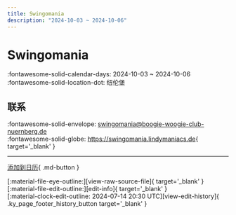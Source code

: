 ```yaml
---
title: Swingomania
description: "2024-10-03 ~ 2024-10-06"
---
```


# Swingomania 

:fontawesome-solid-calendar-days: 2024-10-03 ~ 2024-10-06  
:fontawesome-solid-location-dot: 纽伦堡  

## 联系

:fontawesome-solid-envelope: <swingomania@boogie-woogie-club-nuernberg.de>  
:fontawesome-solid-globe: <https://swingomania.lindymaniacs.de>{ target='_blank' }  

---

[添加到日历](https://swing.news/ics/zh-Hans/2024/de/swingomania-2024.ics){ .md-button }

<div class="ky_page_footer" markdown>
<div class="ky_page_footer_trailing" markdown="span">
[:material-file-eye-outline:][view-raw-source-file]{ target='_blank' }
[:material-file-edit-outline:][edit-info]{ target='_blank' }
</div>
<div class="ky_page_footer_leading" markdown="span">
[:material-clock-edit-outline: 2024-07-14 20:30 UTC][view-edit-history]{ .ky_page_footer_history_button target='_blank' }
</div>
</div>

[view-raw-source-file]: https://github.com/swingdance/events/blob/main/2024/de/swingomania-2024.json "查看原始源文件"
[edit-info]: https://github.com/swingdance/events/issues/new?assignees=&labels=update+event&projects=&template=03-update_entity.yml&title=%5B2024%2Fde%5D%20Swingomania&region=de&year=2024&id=swingomania-2024&name=Swingomania&org_id= "编辑信息"

[view-edit-history]: https://github.com/swingdance/events/commits/main/2024/de/swingomania-2024.json "查看编辑历史"
